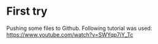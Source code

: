 # First try 
Pushing some files to Github. 
Following tutorial was used: https://www.youtube.com/watch?v=SWYqp7iY_Tc

